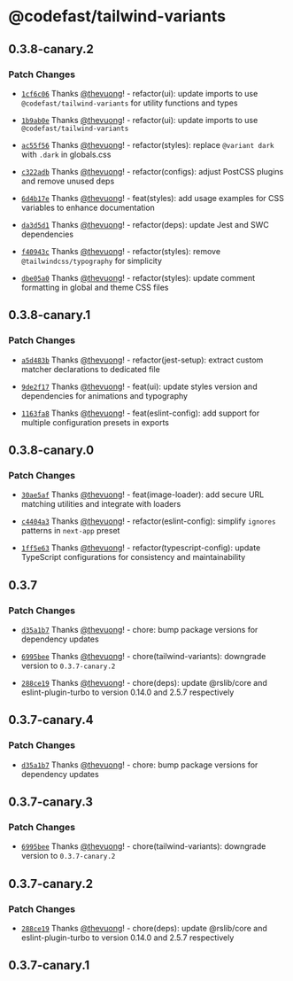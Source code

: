 # @codefast/tailwind-variants

## 0.3.8-canary.2

### Patch Changes

- [`1cf6c06`](https://github.com/codefastlabs/codefast/commit/1cf6c06046d25579e0e36f013bf108d7011139d8) Thanks [@thevuong](https://github.com/thevuong)! - refactor(ui): update imports to use `@codefast/tailwind-variants` for utility functions and types

- [`1b9ab0e`](https://github.com/codefastlabs/codefast/commit/1b9ab0e5af2f02473d572a0443501216cc3fa880) Thanks [@thevuong](https://github.com/thevuong)! - refactor(ui): update imports to use `@codefast/tailwind-variants`

- [`ac55f56`](https://github.com/codefastlabs/codefast/commit/ac55f569207dfd79f270f7ed6a0a1d0c6c5cee5e) Thanks [@thevuong](https://github.com/thevuong)! - refactor(styles): replace `@variant dark` with `.dark` in globals.css

- [`c322adb`](https://github.com/codefastlabs/codefast/commit/c322adbb6953fd3bf17376d2ac3064747604113f) Thanks [@thevuong](https://github.com/thevuong)! - refactor(configs): adjust PostCSS plugins and remove unused deps

- [`6d4b17e`](https://github.com/codefastlabs/codefast/commit/6d4b17e577bda3b5d5a6c74dea28d6968b527751) Thanks [@thevuong](https://github.com/thevuong)! - feat(styles): add usage examples for CSS variables to enhance documentation

- [`da3d5d1`](https://github.com/codefastlabs/codefast/commit/da3d5d114ada0c48ffcb79d993c8e9a07f420c70) Thanks [@thevuong](https://github.com/thevuong)! - refactor(deps): update Jest and SWC dependencies

- [`f40943c`](https://github.com/codefastlabs/codefast/commit/f40943c85ff0daf8ae3a48deb3e2c848b0a54976) Thanks [@thevuong](https://github.com/thevuong)! - refactor(styles): remove `@tailwindcss/typography` for simplicity

- [`dbe05a0`](https://github.com/codefastlabs/codefast/commit/dbe05a0246a7e2a582f6c7255d3a458002295f29) Thanks [@thevuong](https://github.com/thevuong)! - refactor(styles): update comment formatting in global and theme CSS files

## 0.3.8-canary.1

### Patch Changes

- [`a5d483b`](https://github.com/codefastlabs/codefast/commit/a5d483b6232088b6d74e6146e0d1510843241ad0) Thanks [@thevuong](https://github.com/thevuong)! - refactor(jest-setup): extract custom matcher declarations to dedicated file

- [`9de2f17`](https://github.com/codefastlabs/codefast/commit/9de2f173fcac4ffe2dc919b98029321468a25b4b) Thanks [@thevuong](https://github.com/thevuong)! - feat(ui): update styles version and dependencies for animations and typography

- [`1163fa8`](https://github.com/codefastlabs/codefast/commit/1163fa802d29abb68a53eb403295ef1a27cdc7d9) Thanks [@thevuong](https://github.com/thevuong)! - feat(eslint-config): add support for multiple configuration presets in exports

## 0.3.8-canary.0

### Patch Changes

- [`30ae5af`](https://github.com/codefastlabs/codefast/commit/30ae5af9b720a42f1debb2bb595b778bd64a43a5) Thanks [@thevuong](https://github.com/thevuong)! - feat(image-loader): add secure URL matching utilities and integrate with loaders

- [`c4404a3`](https://github.com/codefastlabs/codefast/commit/c4404a33ea694eacb0469772cdc834809d13aabc) Thanks [@thevuong](https://github.com/thevuong)! - refactor(eslint-config): simplify `ignores` patterns in `next-app` preset

- [`1ff5e63`](https://github.com/codefastlabs/codefast/commit/1ff5e63747205c248d326ba4b38a3b1caff91335) Thanks [@thevuong](https://github.com/thevuong)! - refactor(typescript-config): update TypeScript configurations for consistency and maintainability

## 0.3.7

### Patch Changes

- [`d35a1b7`](https://github.com/codefastlabs/codefast/commit/d35a1b76ad65d12a0ebb69dd141b2c38d98973d0) Thanks [@thevuong](https://github.com/thevuong)! - chore: bump package versions for dependency updates

- [`6995bee`](https://github.com/codefastlabs/codefast/commit/6995bee4991257294cc6d520af6989e237392775) Thanks [@thevuong](https://github.com/thevuong)! - chore(tailwind-variants): downgrade version to `0.3.7-canary.2`

- [`288ce19`](https://github.com/codefastlabs/codefast/commit/288ce19a5ab93a2e926579b5404395b050eadc36) Thanks [@thevuong](https://github.com/thevuong)! - chore(deps): update @rslib/core and eslint-plugin-turbo to version 0.14.0 and 2.5.7 respectively

## 0.3.7-canary.4

### Patch Changes

- [`d35a1b7`](https://github.com/codefastlabs/codefast/commit/d35a1b76ad65d12a0ebb69dd141b2c38d98973d0) Thanks [@thevuong](https://github.com/thevuong)! - chore: bump package versions for dependency updates

## 0.3.7-canary.3

### Patch Changes

- [`6995bee`](https://github.com/codefastlabs/codefast/commit/6995bee4991257294cc6d520af6989e237392775) Thanks [@thevuong](https://github.com/thevuong)! - chore(tailwind-variants): downgrade version to `0.3.7-canary.2`

## 0.3.7-canary.2

### Patch Changes

- [`288ce19`](https://github.com/codefastlabs/codefast/commit/288ce19a5ab93a2e926579b5404395b050eadc36) Thanks [@thevuong](https://github.com/thevuong)! - chore(deps): update @rslib/core and eslint-plugin-turbo to version 0.14.0 and 2.5.7 respectively

## 0.3.7-canary.1
